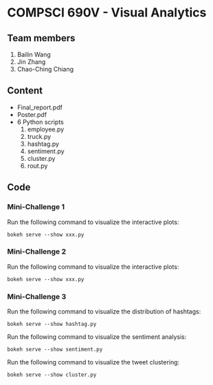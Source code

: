 # COMPSCI 690V - Visual Analytics

## Team members

1. Bailin Wang
2. Jin Zhang
3. Chao-Ching Chiang

## Content
* Final_report.pdf
* Poster.pdf
* 6 Python scripts
    1. employee.py
    2. truck.py
    3. hashtag.py
    4. sentiment.py
    5. cluster.py
    6. rout.py  


## Code
### Mini-Challenge 1
Run the following command to visualize the interactive plots:

    bokeh serve --show xxx.py
    
### Mini-Challenge 2
Run the following command to visualize the interactive plots:

    bokeh serve --show xxx.py

### Mini-Challenge 3
Run the following command to visualize the distribution of hashtags:

    bokeh serve --show hashtag.py

Run the following command to visualize the sentiment analysis:

    bokeh serve --show sentiment.py

Run the following command to visualize the tweet clustering:

    bokeh serve --show cluster.py








